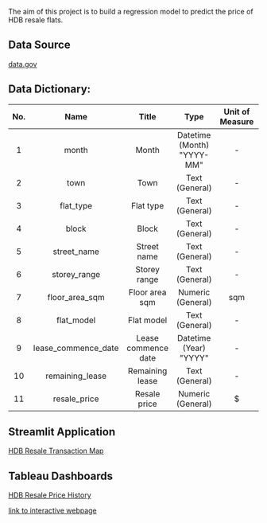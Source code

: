 The aim of this project is to build a regression model to predict the price of HDB resale flats.

## Data Source

[data.gov](https://data.gov.sg/dataset/resale-flat-prices)

## Data Dictionary:

| No. |         Name        |        Title        |                                                           Type                                                          | Unit of Measure |               Description              |
|:---:|:-------------------:|:-------------------:|:-----------------------------------------------------------------------------------------------------------------------:|:---------------:|:--------------------------------------:|
| 1   | month               | Month               |              Datetime (Month)                                            "YYYY-MM"                                      | -               |                           -            |
| 2   | town                | Town                |              Text (General)                                                                                             | -               |                           -            |
| 3   | flat_type           | Flat type           |              Text (General)                                                                                             | -               |                           -            |
| 4   | block               | Block               |              Text (General)                                                                                             | -               |                           -            |
| 5   | street_name         | Street name         |              Text (General)                                                                                             | -               |                           -            |
| 6   | storey_range        | Storey range        |              Text (General)                                                                                             | -               |                           -            |
| 7   | floor_area_sqm      | Floor area sqm      |              Numeric (General)                                                                                          | sqm             |                           -            |
| 8   | flat_model          | Flat model          |              Text (General)                                                                                             | -               |                           -            |
| 9   | lease_commence_date | Lease commence date |              Datetime (Year)                                            "YYYY"                                          | -               |                           -            |
| 10  | remaining_lease     | Remaining lease     |              Text (General)                                                                                             | -               |                           -            |
| 11  | resale_price        | Resale price        |              Numeric (General)                                                                                          | $               |                                        |

## Streamlit Application
[HDB Resale Transaction Map](https://share.streamlit.io/ngcheeyuan/hdb-resale-streamlit/HDB.py)

## Tableau Dashboards
[HDB Resale Price History](https://public.tableau.com/app/profile/ng.chee.yuan/viz/ResaleFlatPriceHistory/Dashboard1?publish=yes)

[link to interactive webpage](https://ngcheeyuan.github.io/)
